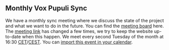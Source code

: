 ## Monthly Vox Pupuli Sync

We have a monthly sync meeting where we discuss the state of the project and what we want to do in the future.
You can find the [meeting board](https://github.com/orgs/voxpupuli/projects/10/) here.
The [meeting link](https://meet.google.com/jti-ktoz-sfr) has changed a few times, we try to keep the website up-to-date when this happen.
We meet every second Tuesday of the month at 16:30 [CET](https://www.timeanddate.com/time/zones/cet)/[CEST](https://www.timeanddate.com/time/zones/cest).
You can [import this event in your calendar](/contributing/voxpupuli-monthly-sync.ics).

<p id="nextmeeting"></p>

<script src="https://momentjs.com/downloads/moment.min.js"></script>
<script src="https://momentjs.com/downloads/moment-timezone-with-data-10-year-range.js"></script>
<script type="application/javascript">
const myTimeZone = moment.tz.guess();
const eventTimeZone = "Europe/Berlin";

let nextMeeting = moment.tz(eventTimeZone).startOf('month').add(1, 'week').hours(16).minutes(30);
dayOffset = 2 - nextMeeting.day();
if (dayOffset < 0) dayOffset += 7;
nextMeeting.add(dayOffset, 'days');

if (nextMeeting.isBefore(moment.tz(eventTimeZone).subtract(1, 'hour'))) {
  nextMeeting = moment.tz(eventTimeZone).startOf('month').add(1, 'month').add(1, 'week').hours(16).minutes(30);
  dayOffset = 2 - nextMeeting.day();
  if (dayOffset < 0) dayOffset += 7;
  nextMeeting.add(dayOffset, 'days');
}

document.getElementById('nextmeeting').innerHTML += "Next monthly sync: " + nextMeeting.tz(myTimeZone).calendar() + " (" +
 nextMeeting.tz(myTimeZone).format() + ")";
</script>

